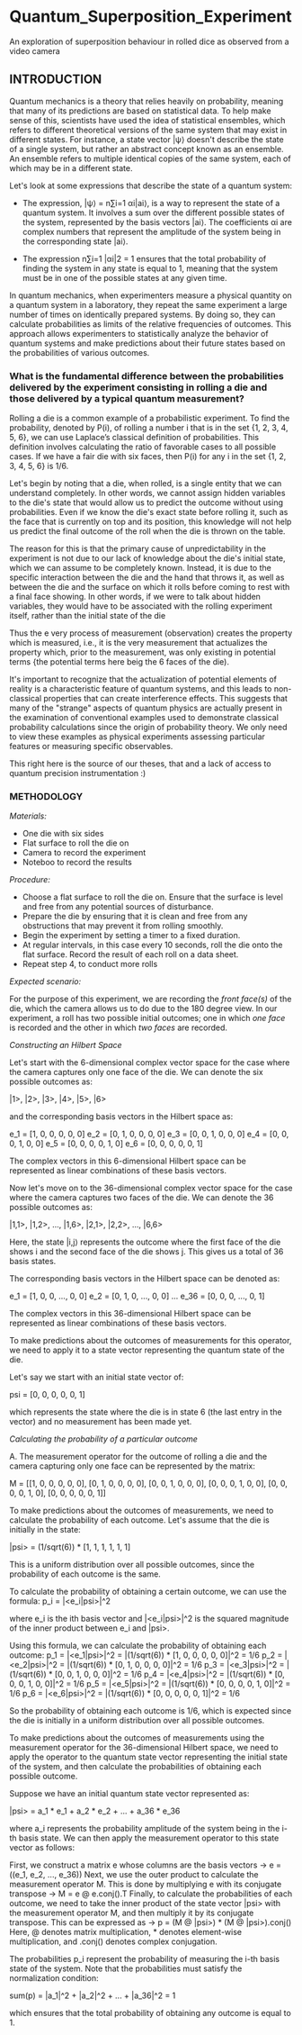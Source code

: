 # Quantum_Superposition_Experiment
An exploration of superposition behaviour in rolled dice as observed from a video camera


## INTRODUCTION
Quantum mechanics is a theory that relies heavily on probability, meaning that many of its predictions are based on statistical data. To help make sense of this, scientists have used the idea of statistical ensembles, which refers to different theoretical versions of the same system that may exist in different states. 
For instance, a state vector |ψ⟩ doesn't describe the state of a single system, but rather an abstract concept known as an ensemble. An ensemble refers to multiple identical copies of the same system, each of which may be in a different state. 

Let's look at some expressions that describe the state of a quantum system: 

 * The expression, |ψ⟩ = n∑i=1 αi|ai⟩, is a way to represent the state of a quantum system. It involves a sum over the different possible states of the system, represented by the basis vectors |ai⟩. The coefficients αi are complex numbers that represent the amplitude of the system being in the corresponding state |ai⟩. 

 * The expression n∑i=1 |αi|2 = 1 ensures that the total probability of finding the system in any state is equal to 1, meaning that the system must be in one of the possible states at any given time.

In quantum mechanics, when experimenters measure a physical quantity on a quantum system in a laboratory, they repeat the same experiment a large number of times on identically prepared systems. By doing so, they can calculate probabilities as limits of the relative frequencies of outcomes. This approach allows experimenters to statistically analyze the behavior of quantum systems and make predictions about their future states based on the probabilities of various outcomes.

### What is the fundamental difference between the probabilities delivered by the experiment consisting in rolling a die and those delivered by a typical quantum measurement? 

Rolling a die is a common example of a probabilistic experiment. To find the probability, denoted by P(i), of rolling a number i that is in the set {1, 2, 3, 4, 5, 6}, we can use Laplace’s classical definition of probabilities. This definition involves calculating the ratio of favorable cases to all possible cases. If we have a fair die with six faces, then P(i) for any i in the set {1, 2, 3, 4, 5, 6} is 1/6. 

Let's begin by noting that a die, when rolled, is a single entity that we can understand completely. In other words, we cannot assign hidden variables to the die's state that would allow us to predict the outcome without using probabilities. Even if we know the die's exact state before rolling it, such as the face that is currently on top and its position, this knowledge will not help us predict the final outcome of the roll when the die is thrown on the table.

The reason for this is that the primary cause of unpredictability in the experiment is not due to our lack of knowledge about the die's initial state, which we can assume to be completely known. Instead, it is due to the specific interaction between the die and the hand that throws it, as well as between the die and the surface on which it rolls before coming to rest with a final face showing. In other words, if we were to talk about hidden variables, they would have to be associated with the rolling experiment itself, rather than the initial state of the die

Thus the e very process of measurement (observation) creates the property which is measured, i.e., it is the very measurement that actualizes the property which, prior to the measurement, was only existing in potential terms {the potential terms here beig the 6 faces of the die). 

It's important to recognize that the actualization of potential elements of reality is a characteristic feature of quantum systems, and this leads to non-classical properties that can create interference effects. This suggests that many of the "strange" aspects of quantum physics are actually present in the examination of conventional examples used to demonstrate classical probability calculations since the origin of probability theory. We only need to view these examples as physical experiments assessing particular features or measuring specific observables.

This right here is the source of our theses, that and a lack of access to quantum precision instrumentation :)


### METHODOLOGY

*Materials:*
 
 * One die with six sides
 * Flat surface to roll the die on
 * Camera to record the experiment 
 * Noteboo to record the results

*Procedure:*

 * Choose a flat surface to roll the die on. Ensure that the surface is level and free from any potential sources of disturbance.
 * Prepare the die by ensuring that it is clean and free from any obstructions that may prevent it from rolling smoothly.
 * Begin the experiment by setting a timer to a fixed duration.
 * At regular intervals, in this case every 10 seconds, roll the die onto the flat surface. Record the result of each roll on a data sheet.
 * Repeat step 4, to conduct more rolls

*Expected scenario:*

For the purpose of this experiment, we are recording the *front face(s)* of the die, which the camera allows us to do due to the 180 degree view. In our experiment, a roll has two possible initial outcomes; one in which *one face* is recorded and the other in which *two faces* are recorded.


*Constructing an Hilbert Space*

Let's start with the 6-dimensional complex vector space for the case where the camera captures only one face of the die. We can denote the six possible outcomes as:

|1>, |2>, |3>, |4>, |5>, |6>

and the corresponding basis vectors in the Hilbert space as:

e_1 = [1, 0, 0, 0, 0, 0]
e_2 = [0, 1, 0, 0, 0, 0]
e_3 = [0, 0, 1, 0, 0, 0]
e_4 = [0, 0, 0, 1, 0, 0]
e_5 = [0, 0, 0, 0, 1, 0]
e_6 = [0, 0, 0, 0, 0, 1]

The complex vectors in this 6-dimensional Hilbert space can be represented as linear combinations of these basis vectors.

Now let's move on to the 36-dimensional complex vector space for the case where the camera captures two faces of the die. We can denote the 36 possible outcomes as:

|1,1>, |1,2>, ..., |1,6>, |2,1>, |2,2>, ..., |6,6>

Here, the state |i,j⟩ represents the outcome where the first face of the die shows i and the second face of the die shows j. This gives us a total of 36 basis states.

The corresponding basis vectors in the Hilbert space can be denoted as:

e_1 = [1, 0, 0, ..., 0, 0]
e_2 = [0, 1, 0, ..., 0, 0]
...
e_36 = [0, 0, 0, ..., 0, 1]

The complex vectors in this 36-dimensional Hilbert space can be represented as linear combinations of these basis vectors.
      
To make predictions about the outcomes of measurements for this operator, we need to apply it to a state vector representing the quantum state of the die.

Let's say we start with an initial state vector of:

psi = [0, 0, 0, 0, 0, 1]

which represents the state where the die is in state 6 (the last entry in the vector) and no measurement has been made yet.

*Calculating the probability of a particular outcome*

 A. 
The measurement operator for the outcome of rolling a die and the camera capturing only one face can be represented by the matrix:

M = [[1, 0, 0, 0, 0, 0],
     [0, 1, 0, 0, 0, 0],
     [0, 0, 1, 0, 0, 0],
     [0, 0, 0, 1, 0, 0],
     [0, 0, 0, 0, 1, 0],
     [0, 0, 0, 0, 0, 1]]
     
To make predictions about the outcomes of measurements, we need to calculate the probability of each outcome. Let's assume that the die is initially in the state:

|psi> = (1/sqrt(6)) * [1, 1, 1, 1, 1, 1]

This is a uniform distribution over all possible outcomes, since the probability of each outcome is the same.

To calculate the probability of obtaining a certain outcome, we can use the formula:
p_i = |<e_i|psi>|^2

where e_i is the ith basis vector and |<e_i|psi>|^2 is the squared magnitude of the inner product between e_i and |psi>.

Using this formula, we can calculate the probability of obtaining each outcome:
p_1 = |<e_1|psi>|^2 = |(1/sqrt(6)) * [1, 0, 0, 0, 0, 0]|^2 = 1/6
p_2 = |<e_2|psi>|^2 = |(1/sqrt(6)) * [0, 1, 0, 0, 0, 0]|^2 = 1/6
p_3 = |<e_3|psi>|^2 = |(1/sqrt(6)) * [0, 0, 1, 0, 0, 0]|^2 = 1/6
p_4 = |<e_4|psi>|^2 = |(1/sqrt(6)) * [0, 0, 0, 1, 0, 0]|^2 = 1/6
p_5 = |<e_5|psi>|^2 = |(1/sqrt(6)) * [0, 0, 0, 0, 1, 0]|^2 = 1/6
p_6 = |<e_6|psi>|^2 = |(1/sqrt(6)) * [0, 0, 0, 0, 0, 1]|^2 = 1/6

So the probability of obtaining each outcome is 1/6, which is expected since the die is initially in a uniform distribution over all possible outcomes.


To make predictions about the outcomes of measurements using the measurement operator for the 36-dimensional Hilbert space, we need to apply the operator to the quantum state vector representing the initial state of the system, and then calculate the probabilities of obtaining each possible outcome.

Suppose we have an initial quantum state vector represented as:

|psi> = a_1 * e_1 + a_2 * e_2 + ... + a_36 * e_36

where a_i represents the probability amplitude of the system being in the i-th basis state. We can then apply the measurement operator to this state vector as follows:

First, we construct a matrix e whose columns are the basis vectors -> e = ((e_1, e_2, ..., e_36))
Next, we use the outer product to calculate the measurement operator M. This is done by multiplying e with its conjugate transpose -> M = e @ e.conj().T
Finally, to calculate the probabilities of each outcome, we need to take the inner product of the state vector |psi> with the measurement operator M, and then multiply it by its conjugate transpose. This can be expressed as -> p = (M @ |psi>) * (M @ |psi>).conj()
Here, @ denotes matrix multiplication, * denotes element-wise multiplication, and .conj() denotes complex conjugation. 

The probabilities p_i represent the probability of measuring the i-th basis state of the system. Note that the probabilities must satisfy the normalization condition:

sum(p) = |a_1|^2 + |a_2|^2 + ... + |a_36|^2 = 1

which ensures that the total probability of obtaining any outcome is equal to 1.
